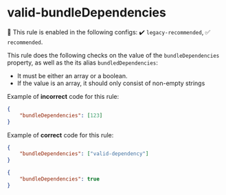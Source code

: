 # valid-bundleDependencies

💼 This rule is enabled in the following configs: ✔️ `legacy-recommended`, ✅ `recommended`.

<!-- end auto-generated rule header -->

This rule does the following checks on the value of the `bundleDependencies` property, as well as the its alias `bundledDependencies`:

- It must be either an array or a boolean.
- If the value is an array, it should only consist of non-empty strings

Example of **incorrect** code for this rule:

```json
{
	"bundleDependencies": [123]
}
```

Example of **correct** code for this rule:

```json
{
	"bundleDependencies": ["valid-dependency"]
}
```

```json
{
	"bundleDependencies": true
}
```
